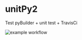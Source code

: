 # unitPy2
Test pyBuilder + unit test + TravisCi

![example workflow](https://github.com/nrichand/unitPy2/actions/workflows/github-actions-demo/badge.svg)
